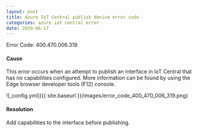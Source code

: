 ```yaml
---
layout: post
title: Azure IoT Central publish device error code
categories: azure iot central error
date: 2020-06-17
---
```


Error Code: 400.470.006.319

#### Cause
This error occurs when an attempt to publish an interface in IoT Central that has no capabilities configured. More information can be found by using the Edge browser developer tools (F12) console.

![_config.yml]({{ site.baseurl }}/images/error_code_400_470_006_319.png)

#### Resolution
Add capabilities to the interface before publishing.
